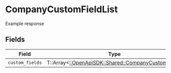 # CompanyCustomFieldList

Example response


## Fields

| Field                                                                                           | Type                                                                                            | Required                                                                                        | Description                                                                                     |
| ----------------------------------------------------------------------------------------------- | ----------------------------------------------------------------------------------------------- | ----------------------------------------------------------------------------------------------- | ----------------------------------------------------------------------------------------------- |
| `custom_fields`                                                                                 | T::Array<[::OpenApiSDK::Shared::CompanyCustomField](../../models/shared/companycustomfield.md)> | :heavy_minus_sign:                                                                              | N/A                                                                                             |